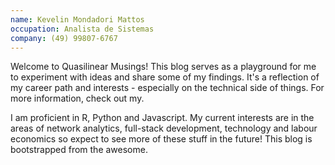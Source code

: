 ```yaml
---
name: Kevelin Mondadori Mattos
occupation: Analista de Sistemas
company: (49) 99807-6767
---
```


Welcome to Quasilinear Musings! This blog serves as a playground for me to experiment
with ideas and share some of my findings. It's a reflection of my career path and
interests - especially on the technical side of things. For more information, check
out my.

I am proficient in R, Python and Javascript. My current interests are in the areas of
network analytics, full-stack development, technology and labour economics so expect
to see more of these stuff in the future! This blog is bootstrapped from the awesome.
